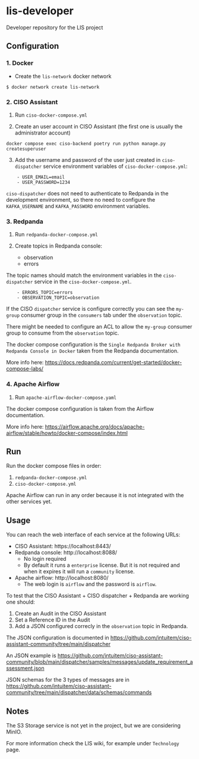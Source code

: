 # lis-developer
Developer repository for the LIS project



## Configuration

### 1. Docker

* Create the `lis-network` docker network
```
$ docker network create lis-network
```




### 2. CISO Assistant

1. Run `ciso-docker-compose.yml`

2. Create an user account in CISO Assistant (the first one is usually the administrator account)
```
docker compose exec ciso-backend poetry run python manage.py createsuperuser
```

3. Add the username and password of the user just created in `ciso-dispatcher` service environment variables of `ciso-docker-compose.yml`:
```
    - USER_EMAIL=email
    - USER_PASSWORD=1234
```

`ciso-dispatcher` does not need to authenticate to Redpanda in the development environment, so there no need to configure the `KAFKA_USERNAME` and `KAFKA_PASSWORD` environment variables.



### 3. Redpanda

1. Run `redpanda-docker-compose.yml`

2. Create topics in Redpanda console:
    * observation
    * errors

The topic names should match the environment variables in the `ciso-dispatcher` service in the `ciso-docker-compose.yml`.
```
    - ERRORS_TOPIC=errors
    - OBSERVATION_TOPIC=observation
```

If the CISO `dispatcher` service is configure correctly you can see the `my-group` consumer group in the `consumers` tab under the `observation` topic.

There might be needed to configure an ACL to allow the `my-group` consumer group to consume from the `observation` topic.

The docker compose configuration is the `Single Redpanda Broker with Redpanda Console in Docker` taken from the Redpanda documentation.

More info here: https://docs.redpanda.com/current/get-started/docker-compose-labs/

### 4. Apache Airflow

1. Run `apache-airflow-docker-compose.yaml`

The docker compose configuration is taken from the Airflow documentation.

More info here: https://airflow.apache.org/docs/apache-airflow/stable/howto/docker-compose/index.html 

## Run

Run the docker compose files in order:

1. `redpanda-docker-compose.yml`
2. `ciso-docker-compose.yml`

Apache Airflow can run in any order because it is not integrated with the other services yet.


## Usage
You can reach the web interface of each service at the following URLs:
* CISO Assistant: https://localhost:8443/
* Redpanda console: http://localhost:8088/
    * No login required
    * By default it runs a `enterprise` license. But it is not required and when it expires it will run a `community` license.
* Apache airflow: http://localhost:8080/
    * The web login is `airflow` and the password is `airflow`.

To test that the CISO Assistant + CISO dispatcher + Redpanda are working one should:
1. Create an Audit in the CISO Assistant
2. Set a Reference ID in the Audit
3. Add a JSON configured correcly in the `observation` topic in Redpanda.

The JSON configuration is documented in https://github.com/intuitem/ciso-assistant-community/tree/main/dispatcher 

An JSON example is https://github.com/intuitem/ciso-assistant-community/blob/main/dispatcher/samples/messages/update_requirement_assessment.json

JSON schemas for the 3 types of messages are in https://github.com/intuitem/ciso-assistant-community/tree/main/dispatcher/data/schemas/commands



## Notes

The S3 Storage service is not yet in the project, but we are considering MinIO.

For more information check the LIS wiki, for example under `Technology` page.
